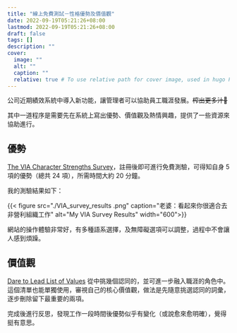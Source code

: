```yaml
---
title: "線上免費測試－性格優勢及價值觀"
date: 2022-09-19T05:21:26+08:00
lastmod: 2022-09-19T05:21:26+08:00
draft: false
tags: []
description: ""
cover:
  image: ""
  alt: ""
  caption: ""
  relative: true # To use relative path for cover image, used in hugo Page-bundles
---
```


公司近期績效系統中導入新功能，讓管理者可以協助員工職涯發展。~~榨出更多汁🤣~~

其中一道程序是需要先在系統上寫出優勢、價值觀及熱情興趣，提供了一些資源來協助進行。


## 優勢

[The VIA Character Strengths Survey](https://www.viacharacter.org/survey/account/register)，註冊後即可進行免費測驗，可得知自身 5 項的優勢（總共 24 項），所需時間大約 20 分鐘。

我的測驗結果如下：

{{< figure src="./VIA_survey_results .png" caption="老婆：看起來你很適合去非營利組織工作" alt="My VIA Survey Results" width="600">}}

網站的操作體驗非常好，有多種語系選擇，及無障礙選項可以調整，過程中不會讓人感到煩躁。


## 價值觀

[Dare to Lead List of Values](https://brenebrown.com/resources/dare-to-lead-list-of-values/) 從中挑幾個認同的，並可進一步融入職涯的角色中。
這個清單也能單獨使用，審視自己的核心價值觀，做法是先隨意挑選認同的詞彙，逐步刪除留下最重要的兩項。

完成後進行反思，發現工作一段時間後優勢似乎有變化（或說愈來愈明確），覺得挺有意思。
